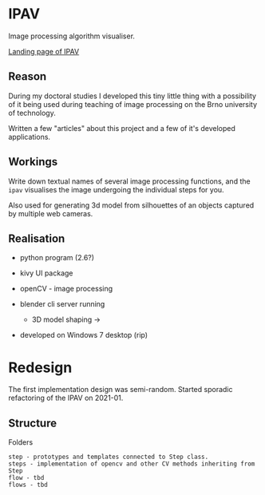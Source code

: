 # IPAV

Image processing algorithm visualiser.

[Landing page of IPAV](http://www.gr4viton.cz/2016/05/ipav/)

## Reason

During my doctoral studies I developed this tiny little thing with a possibility of it being used during teaching of image processing on the Brno university of technology.

Written a few "articles" about this project and a few of it's developed applications.

## Workings

Write down textual names of several image processing functions, and the `ipav` visualises the image undergoing the individual steps for you.

Also used for generating 3d model from silhouettes of an objects captured by multiple web cameras.


## Realisation

- python program (2.6?)
- kivy UI package
- openCV - image processing
- blender cli server running
  - 3D model shaping ->

- developed on Windows 7 desktop (rip)

# Redesign

The first implementation design was semi-random. Started sporadic refactoring of the IPAV on 2021-01.

## Structure

Folders
```
step - prototypes and templates connected to Step class.
steps - implementation of opencv and other CV methods inheriting from Step
flow - tbd
flows - tbd
```
